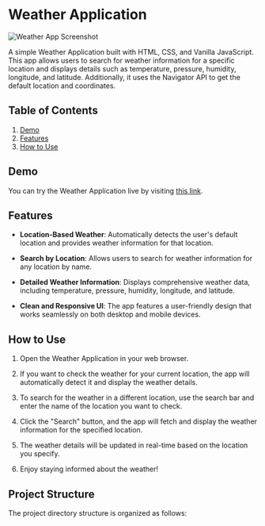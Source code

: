 # Weather Application

![Weather App Screenshot](screenshot.png)

A simple Weather Application built with HTML, CSS, and Vanilla JavaScript. This app allows users to search for weather information for a specific location and displays details such as temperature, pressure, humidity, longitude, and latitude. Additionally, it uses the Navigator API to get the default location and coordinates.

## Table of Contents

1. [Demo](#demo)
2. [Features](#features)
3. [How to Use](#how-to-use)

## Demo

You can try the Weather Application live by visiting [this link](https://your-weather-app-link.com).

## Features

- **Location-Based Weather**: Automatically detects the user's default location and provides weather information for that location.

- **Search by Location**: Allows users to search for weather information for any location by name.

- **Detailed Weather Information**: Displays comprehensive weather data, including temperature, pressure, humidity, longitude, and latitude.

- **Clean and Responsive UI**: The app features a user-friendly design that works seamlessly on both desktop and mobile devices.

## How to Use

1. Open the Weather Application in your web browser.

2. If you want to check the weather for your current location, the app will automatically detect it and display the weather details.

3. To search for the weather in a different location, use the search bar and enter the name of the location you want to check.

4. Click the "Search" button, and the app will fetch and display the weather information for the specified location.

5. The weather details will be updated in real-time based on the location you specify.

6. Enjoy staying informed about the weather!

## Project Structure

The project directory structure is organized as follows:


